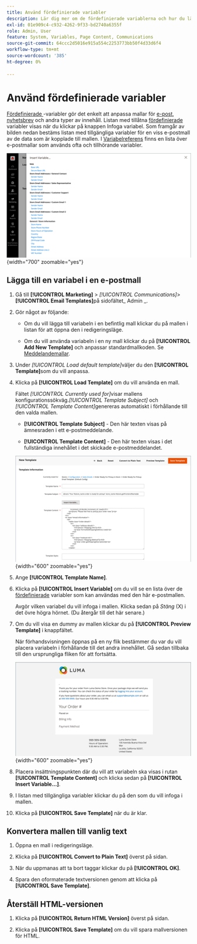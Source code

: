 ```yaml
---
title: Använd fördefinierade variabler
description: Lär dig mer om de fördefinierade variablerna och hur du lägger till dem i en e-postmall.
exl-id: 01e909c4-c932-4262-9f33-bd2740a6355f
role: Admin, User
feature: System, Variables, Page Content, Communications
source-git-commit: 64ccc2d5016e915a554c2253773bb50f4d33d6f4
workflow-type: tm+mt
source-wordcount: '385'
ht-degree: 0%

---
```


# Använd fördefinierade variabler

[Fördefinierade ](variables-predefined.md)-variabler gör det enkelt att anpassa mallar för [e-post](email-templates.md), [nyhetsbrev](../merchandising-promotions/newsletters.md) och andra typer av innehåll. Listan med tillåtna [fördefinierade](variables-predefined.md) variabler visas när du klickar på knappen Infoga variabel. Som framgår av bilden nedan bestäms listan med tillgängliga variabler för en viss e-postmall av de data som är kopplade till mallen. I [Variabelreferens](variables-reference.md) finns en lista över e-postmallar som används ofta och tillhörande variabler.

![Fördefinierade variabler för e-postmallen](./assets/email-template-new-pickup-order-predefined-variables.png){width="700" zoomable="yes"}

## Lägga till en variabel i en e-postmall

1. Gå till **[!UICONTROL Marketing]** > _[!UICONTROL Communications]_>**[!UICONTROL Email Templates]**&#x200B;på sidofältet_ Admin _.

1. Gör något av följande:

   - Om du vill lägga till variabeln i en befintlig mall klickar du på mallen i listan för att öppna den i redigeringsläge.

   - Om du vill använda variabeln i en ny mall klickar du på **[!UICONTROL Add New Template]** och anpassar standardmallkoden. Se [Meddelandemallar](email-template-custom.md#message-templates).

1. Under _[!UICONTROL Load default template]_&#x200B;väljer du den **[!UICONTROL Template]**&#x200B;som du vill anpassa.

1. Klicka på **[!UICONTROL Load Template]** om du vill använda en mall.

   Fältet _[!UICONTROL Currently used for]_&#x200B;visar mallens konfigurationssökväg._[!UICONTROL Template Subject]_ och _[!UICONTROL Template Content]_&#x200B;genereras automatiskt i förhållande till den valda mallen.

   - **[!UICONTROL Template Subject]** - Den här texten visas på ämnesraden i ett e-postmeddelande.

   - **[!UICONTROL Template Content]** - Den här texten visas i det fullständiga innehållet i det skickade e-postmeddelandet.

   ![Innehåll i e-postmall](./assets/email-template-content.png){width="600" zoomable="yes"}

1. Ange **[!UICONTROL Template Name]**.

1. Klicka på **[!UICONTROL Insert Variable]** om du vill se en lista över de [fördefinierade](variables-predefined.md) variabler som kan användas med den här e-postmallen.

   Avgör vilken variabel du vill infoga i mallen. Klicka sedan på _Stäng_ (X) i det övre högra hörnet. (Du återgår till det här senare.)

1. Om du vill visa en dummy av mallen klickar du på **[!UICONTROL Preview Template]** i knappfältet.

   När förhandsvisningen öppnas på en ny flik bestämmer du var du vill placera variabeln i förhållande till det andra innehållet. Gå sedan tillbaka till den ursprungliga fliken för att fortsätta.

   ![Förhandsgranska mall](./assets/email-template-new-pickup-order-preview.png){width="600" zoomable="yes"}

1. Placera insättningspunkten där du vill att variabeln ska visas i rutan **[!UICONTROL Template Content]** och klicka sedan på **[!UICONTROL Insert Variable...]**.

1. I listan med tillgängliga variabler klickar du på den som du vill infoga i mallen.

1. Klicka på **[!UICONTROL Save Template]** när du är klar.

## Konvertera mallen till vanlig text

1. Öppna en mall i redigeringsläge.

1. Klicka på **[!UICONTROL Convert to Plain Text]** överst på sidan.

1. När du uppmanas att ta bort taggar klickar du på **[!UICONTROL OK]**.

1. Spara den oformaterade textversionen genom att klicka på **[!UICONTROL Save Template]**.

## Återställ HTML-versionen

1. Klicka på **[!UICONTROL Return HTML Version]** överst på sidan.

1. Klicka på **[!UICONTROL Save Template]** om du vill spara mallversionen för HTML.
